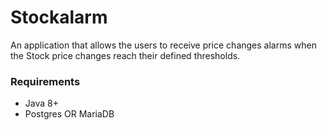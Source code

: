 # Stockalarm

An application that allows the users to
receive price changes alarms when the Stock price changes reach their defined
thresholds.

### Requirements
- Java 8+
- Postgres OR MariaDB